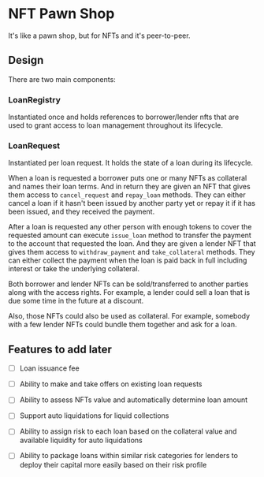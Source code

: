 # NFT Pawn Shop

It's like a pawn shop, but for NFTs and it's peer-to-peer.

## Design

There are two main components:
 
### LoanRegistry

Instantiated once and holds references to borrower/lender nfts that are used to grant access to loan management throughout its lifecycle. 

### LoanRequest

Instantiated per loan request. It holds the state of a loan during its lifecycle. 

When a loan is requested a borrower puts one or many NFTs as collateral and names their loan terms. And in return they are given an NFT that gives them access to `cancel_request` and `repay_loan` methods. They can either cancel a loan if it hasn't been issued by another party yet or repay it if it has been issued, and they received the payment.

After a loan is requested any other person with enough tokens to cover the requested amount can execute `issue_loan` method to transfer the payment to the account that requested the loan. And they are given a lender NFT that gives them access to `withdraw_payment` and `take_collateral` methods. They can either collect the payment when the loan is paid back in full including interest or take the underlying collateral. 

Both borrower and lender NFTs can be sold/transferred to another parties along with the access rights. For example, a lender could sell a loan that is due some time in the future at a discount.

Also, those NFTs could also be used as collateral. For example, somebody with a few lender NFTs could bundle them together and ask for a loan.

## Features to add later

- [ ] Loan issuance fee
- [ ] Ability to make and take offers on existing loan requests
- [ ] Ability to assess NFTs value and automatically determine loan amount
- [ ] Support auto liquidations for liquid collections
- [ ] Ability to assign risk to each loan based on the collateral value and available liquidity for auto liquidations
- [ ] Ability to package loans within similar risk categories for lenders to deploy their capital more easily based on their risk profile

